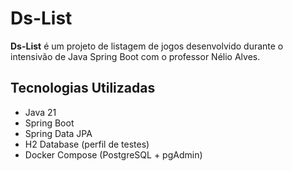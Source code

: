 # Ds-List

**Ds-List** é um projeto de listagem de jogos desenvolvido durante o intensivão de Java Spring Boot com o professor Nélio Alves.

## Tecnologias Utilizadas

- Java 21  
- Spring Boot  
- Spring Data JPA  
- H2 Database (perfil de testes)  
- Docker Compose (PostgreSQL + pgAdmin)  
